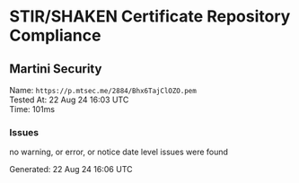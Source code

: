 # STIR/SHAKEN Certificate Repository Compliance

## Martini Security

Name: `https://p.mtsec.me/2884/Bhx6TajClOZO.pem`\
Tested At: 22 Aug 24 16:03 UTC\
Time: 101ms

### Issues

no warning, or error, or notice date level issues were found

Generated: 22 Aug 24 16:06 UTC